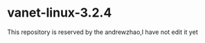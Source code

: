 vanet-linux-3.2.4
=================

This repository is reserved by the andrewzhao,I have not edit it yet
